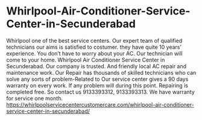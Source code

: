 # Whirlpool-Air-Conditioner-Service-Center-in-Secunderabad
 Whirlpool one of the best service centers. Our expert team of qualified technicians our  aims is satisfied to costumer.  they have quite 10 years’ experience. You don’t have to worry about your AC. Our technician will come to your home. Whirlpool Air Conditioner Service Center in Secunderabad. Our company is trusted. And friendly local AC repair and maintenance work. Our Repair has thousands of skilled technicians who can solve any sorts of problem-Related to Our service center gives a 90 days warranty on every work. If any problem will during this point. Repairing is completed free.  So contact us 9133393312, 9133393313.  We have warranty for service one month.  https://whirlpoolservicecentercustomercare.com/whirlpool-air-conditioner-service-center-in-secunderabad/
